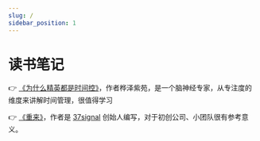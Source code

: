 ```yaml
---
slug: /
sidebar_position: 1
---
```


# 读书笔记

👉 [《为什么精英都是时间控》](/read/time)，作者桦泽紫苑，是一个脑神经专家，从专注度的维度来讲解时间管理，很值得学习

👉 [《重来》](/read/rework)，作者是 [37signal](https://37signals.com/) 创始人编写，对于初创公司、小团队很有参考意义。